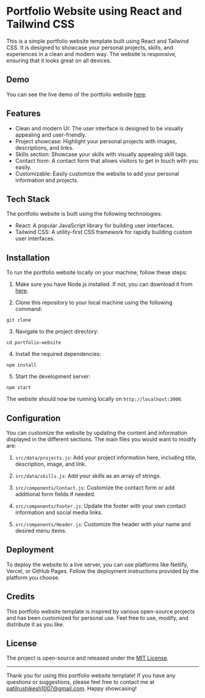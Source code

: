 # Portfolio Website using React and Tailwind CSS

This is a simple portfolio website template built using React and Tailwind CSS. It is designed to showcase your personal projects, skills, and experiences in a clean and modern way. The website is responsive, ensuring that it looks great on all devices.

## Demo

You can see the live demo of the portfolio website [here](https://your-portfolio-website-url.com).

## Features


- Clean and modern UI: The user interface is designed to be visually appealing and user-friendly.
- Project showcase: Highlight your personal projects with images, descriptions, and links.
- Skills section: Showcase your skills with visually appealing skill tags.
- Contact form: A contact form that allows visitors to get in touch with you easily.
- Customizable: Easily customize the website to add your personal information and projects.

## Tech Stack

The portfolio website is built using the following technologies:

- React: A popular JavaScript library for building user interfaces.
- Tailwind CSS: A utility-first CSS framework for rapidly building custom user interfaces.

## Installation

To run the portfolio website locally on your machine, follow these steps:

1. Make sure you have Node.js installed. If not, you can download it from [here](https://nodejs.org/).

2. Clone this repository to your local machine using the following command:

```
git clone
```

3. Navigate to the project directory:

```
cd portfolio-website
```

4. Install the required dependencies:

```
npm install
```

5. Start the development server:

```
npm start
```

The website should now be running locally on `http://localhost:3000`.

## Configuration

You can customize the website by updating the content and information displayed in the different sections. The main files you would want to modify are:

1. `src/data/projects.js`: Add your project information here, including title, description, image, and link.

2. `src/data/skills.js`: Add your skills as an array of strings.

3. `src/components/Contact.js`: Customize the contact form or add additional form fields if needed.

4. `src/components/Footer.js`: Update the footer with your own contact information and social media links.

5. `src/components/Header.js`: Customize the header with your name and desired menu items.



## Deployment

To deploy the website to a live server, you can use platforms like Netlify, Vercel, or GitHub Pages. Follow the deployment instructions provided by the platform you choose.

## Credits

This portfolio website template is inspired by various open-source projects and has been customized for personal use. Feel free to use, modify, and distribute it as you like.

## License

The project is open-source and released under the [MIT License](LICENSE).

---

Thank you for using this portfolio website template! If you have any questions or suggestions, please feel free to contact me at patilrushikesh1007@gmail.com. Happy showcasing!

